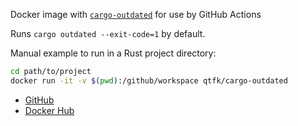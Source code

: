 Docker image with [`cargo-outdated`](https://crates.io/crates/cargo-outdated)
for use by GitHub Actions

Runs `cargo outdated --exit-code=1` by default.

Manual example to run in a Rust project directory:

```bash
cd path/to/project
docker run -it -v $(pwd):/github/workspace qtfk/cargo-outdated
```

- [GitHub](https://github.com/qtfkwk/cargo-outdated)
- [Docker Hub](https://hub.docker.com/r/qtfk/cargo-outdated)

